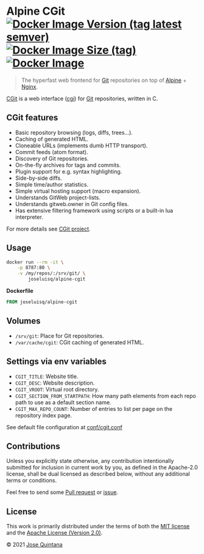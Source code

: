 # Alpine CGit [![Docker Image Version (tag latest semver)](https://img.shields.io/docker/v/joseluisq/alpine-cgit/latest)](https://hub.docker.com/r/joseluisq/alpine-cgit/) [![Docker Image Size (tag)](https://img.shields.io/docker/image-size/joseluisq/alpine-cgit/latest)](https://hub.docker.com/r/joseluisq/alpine-cgit/tags) [![Docker Image](https://img.shields.io/docker/pulls/joseluisq/alpine-cgit.svg)](https://hub.docker.com/r/joseluisq/alpine-cgit/)

> The hyperfast web frontend for [Git](https://git-scm.com/) repositories on top of [Alpine](https://alpinelinux.org/) + [Nginx](https://nginx.org/).

[CGit](https://git.zx2c4.com/cgit/about/) is a web interface ([cgi](https://tools.ietf.org/html/rfc3875)) for [Git](https://git-scm.com/) repositories, written in C.

## CGit features

- Basic repository browsing (logs, diffs, trees...).
- Caching of generated HTML.
- Cloneable URLs (implements dumb HTTP transport).
- Commit feeds (atom format).
- Discovery of Git repositories.
- On-the-fly archives for tags and commits.
- Plugin support for e.g. syntax highlighting.
- Side-by-side diffs.
- Simple time/author statistics.
- Simple virtual hosting support (macro expansion).
- Understands GitWeb project-lists.
- Understands gitweb.owner in Git config files.
- Has extensive filtering framework using scripts or a built-in lua interpreter.

For more details see [CGit project](https://git.zx2c4.com/cgit/about/).

## Usage

```sh
docker run --rm -it \
    -p 8787:80 \
    -v /my/repos/:/srv/git/ \
        joseluisq/alpine-cgit
```

**Dockerfile**

```Dockerfile
FROM joseluisq/alpine-cgit
```

## Volumes

- `/srv/git`: Place for Git repositories.
- `/var/cache/cgit`: CGit caching of generated HTML.

## Settings via env variables

- `CGIT_TITLE`: Website title.
- `CGIT_DESC`: Website description.
- `CGIT_VROOT`: Virtual root directory.
- `CGIT_SECTION_FROM_STARTPATH`: How many path elements from each repo path to use as a default section name.
- `CGIT_MAX_REPO_COUNT`: Number of entries to list per page on the repository index page.

See default file configuration at [conf/cgit.conf](./conf/cgit.conf)

## Contributions

Unless you explicitly state otherwise, any contribution intentionally submitted for inclusion in current work by you, as defined in the Apache-2.0 license, shall be dual licensed as described below, without any additional terms or conditions.

Feel free to send some [Pull request](https://github.com/joseluisq/alpine-cgit/pulls) or [issue](https://github.com/joseluisq/alpine-cgit/issues).

## License

This work is primarily distributed under the terms of both the [MIT license](LICENSE-MIT) and the [Apache License (Version 2.0)](LICENSE-APACHE).

© 2021 [Jose Quintana](https://git.io/joseluisq)
